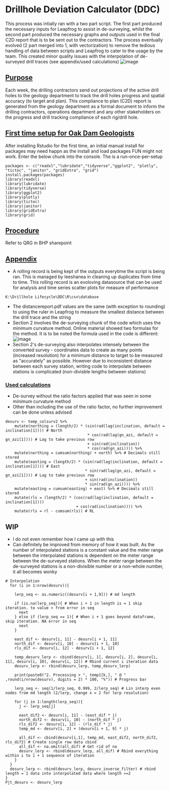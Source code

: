 # Drillhole Deviation Calculator (DDC)
This process was intially ran with a two part script. The first part produced the necessary inputs for Leapfrog to assist in de-surveying, whilst the second part produced the necessary graphs and outputs used in the final C2D report that is to be sent out to the contractors. The process eventually evolved (2 part merged into 1, with vectorization) to remove the tedious handling of data between scripts and Leapfrog to cater to the usage by the team. This created minor quality issues with the interpolation of de-surveyed drill traces (see appendix/used calculations)
![image](https://github.com/user-attachments/assets/cff7426c-1453-4c4d-954d-ad7d7af8da51)

## <ins>Purpose</ins>
Each week, the drilling contractors send out projections of the active drill holes to the geology department to track the drill holes progress and spatial accuracy (to target and plan). This compliance to plan (C2D) report is generated from the geology department as a formal document to inform the drilling contractors, operations department and any other stakeholders on the progress and drill tracking compliance of each rig/drill hole. 

## <ins>First time setup for Oak Dam Geologists</ins>
After installing Rstudio for the first time, an initial manual install for packages may need happn as the install and load packages FUN might not work. Enter the below chunk into the console. The is a run-once-per-setup
```
packages <- c("readxl","lubridate","tidyverse","ggplot2", "plotly", "tictoc", "janitor", "gridExtra", "grid")
install.packages(packages)
library(readxl)
library(lubridate)
library(tidyverse)
library(ggplot2)
library(plotly)
library(tictoc)
library(janitor)
library(gridExtra)
library(grid)
```
## <ins>Procedure</ins>
Refer to QRG in BHP sharepoint

## <ins>Appendix</ins>
- A rolling record is being kept of the outputs everytime the script is being ran. This is managed by leeshanea in cleaning up duplicates from time to time. This rolling record is an evoloving datasource that can be used for analysis and time series scatter plots for measure of performance
```
K:\Drillhole Lifecycle\DDC\R\csv\database
```
-	The distancereport.pdf values are the same (with exception to rounding) to using the ruler in Leapfrog to measure the smallest distance between the drill trace and the string
-	Section 2 involves the de-surveying chunk of the code which uses the minimum curvature method. Online material showed two formulas for the method. It is to be noted the formula used in the code is different:
  ![image](https://github.com/user-attachments/assets/1325ea2c-425c-4c7f-9b6f-c97eb1b77774)
- Section 2's de-surveying also interpolates intensely between the converted survey - coordinates data to create as many points (increased resolution) for a minimum distance to target to be measured as "accurately" as possible. However due to inconsistent distance between each survey station, writing code to interpolate between stations is complicated (non-divisble lengths between stations)

### <ins>Used calculations</ins>
- De-survey without the ratio factors applied that was seen in some minimum curvature method 
- Other than including the use of the ratio factor, no further improvement can be done unless advised
```
desurv <- temp_colsurv2 %>%
    mutate(northing = (length/2) * (sin(rad(lag(inclination, default = inclination[1]))) # North
                                    * cos(rad(lag(gn_azi, default = gn_azi[1]))) # Lag to take previous row
                                    + sin(rad(inclination))
                                    * cos(rad(gn_azi)))) %>%
    mutate(northing = cumsum(northing) + north) %>% # Decimals still stored
    mutate(easting = (length/2) * (sin(rad(lag(inclination, default = inclination[1]))) # East
                                   * sin(rad(lag(gn_azi, default = gn_azi[1]))) # Lag to take previous row
                                   + sin(rad(inclination))
                                   * sin(rad(gn_azi)))) %>%
    mutate(easting = cumsum(easting) + east) %>% # Decimals still stored
    mutate(rls = (length/2) * (cos(rad(lag(inclination, default = inclination[1])))
                               + cos(rad(inclination)))) %>%
    mutate(rls = rl - cumsum(rls)) # RL
```

## WIP
- I do not even remember how I came up with this
- Can definitely be improved from memory of how it was built. As the number of interpolated stations is a constant value and the meter range between the interpolated stations is dependent on the meter range between the de-surveyed stations. When the meter range between the de-surveyed stations is a non-divisible number or a non-whole number, it all becomes wonky
```
# Interpolation
  for (i in 1:nrow(desurv)){
    
    lerp_seq <- as.numeric((desurv[i + 1,9])) # md length
    
    if (is.na(lerp_seq)){ # When i + 1 in length is = 1 skip iteration. to value > from error in seq
      next
    } else if (lerp_seq == 1){ # When i + 1 goes beyond dataframe, skip iteration. NA error in seq
      next
    }
    
    east_dif <- desurv[i, 11] - desurv[i + 1, 11]
    north_dif <- desurv[i, 10] - desurv[i + 1, 10]
    rls_dif <- desurv[i, 12] - desurv[i + 1, 12]
    
    temp_desurv_lerp <- cbind(desurv[i, 1], desurv[i, 2], desurv[i, 11], desurv[i, 10], desurv[i, 12]) # Rbind current i iteration data
    desurv_lerp <- rbind(desurv_lerp, temp_desurv_lerp)
    
    print(paste0("2. Processing > ", temp1[k,], " @ " ,round(i/nrow(desurv), digits = 2) * 100, "%")) # Progress bar
    
    lerp_seq <- seq(1/lerp_seq, 0.999, 2/lerp_seq) # Lin interp even nodes from md length (2/lerp, change x = 2 for lerp resolution)
    
    for (j in 1:length(lerp_seq)){
      j <- lerp_seq[j]
      
      east_dif2 <- desurv[i, 11] - (east_dif * j)
      north_dif2 <- desurv[i, 10] - (north_dif * j)
      rls_dif2 <- desurv[i, 12] - (rls_dif * j)
      temp_md <- desurv[i, 2] + (desurv[i + 1, 9] * j)
      
      all_dif <- cbind(desurv[i,1], temp_md, east_dif2, north_dif2, rls_dif2) # Create single row data cbind
      all_dif <- na.omit(all_dif) # Get rid of na
      desurv_lerp <- rbind(desurv_lerp, all_dif) # Rbind everything within i to i + 1 sequence of iteration
    }
  }
  desurv_lerp <- rbind(desurv_lerp, desurv_inverse_filter) # rbind length = 1 data into interpolated data where length >=2 
}
Pjt_desurv <- desurv_lerp
```
